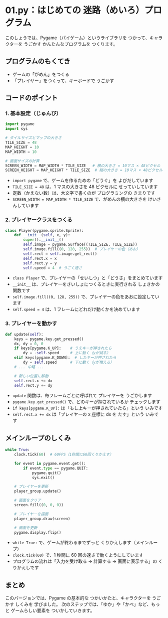 # 01.py：はじめての 迷路（めいろ）プログラム

このしょうでは、Pygame（パイゲーム）というライブラリを つかって、キャラクターを うごかす かんたんなプログラムを つくります。

## プログラムのもくてき

- ゲームの「がめん」をつくる
- 「プレイヤー」をつくって、キーボードで うごかす

## コードのポイント

### 1. 基本設定（じゅんび）

```python
import pygame
import sys

# タイルサイズとマップの大きさ
TILE_SIZE = 48
MAP_HEIGHT = 10
MAP_WIDTH = 10

# 画面サイズの計算
SCREEN_WIDTH = MAP_WIDTH * TILE_SIZE   # 横の大きさ = 10マス × 48ピクセル
SCREEN_HEIGHT = MAP_HEIGHT * TILE_SIZE  # 縦の大きさ = 10マス × 48ピクセル
```

- `import pygame` で、ゲームを作るための「どうぐ」を よびだしています
- `TILE_SIZE = 48` は、1 マスの大きさを 48 ピクセルに せっていしています
- 定数（かえない数）は、大文字で書くのが プログラミングの きまりです
- `SCREEN_WIDTH = MAP_WIDTH * TILE_SIZE` で、がめんの横の大きさを けいさんしています

### 2. プレイヤークラスをつくる

```python
class Player(pygame.sprite.Sprite):
    def __init__(self, x, y):
        super().__init__()
        self.image = pygame.Surface((TILE_SIZE, TILE_SIZE))
        self.image.fill((0, 128, 255))  # プレイヤーの色（あお）
        self.rect = self.image.get_rect()
        self.rect.x = x
        self.rect.y = y
        self.speed = 4  # うごく速さ
```

- `class Player` で、プレイヤーの「せいしつ」と「どうさ」をまとめています
- `__init__` は、プレイヤーをさいしょにつくるときに実行される しょきかの関数です
- `self.image.fill((0, 128, 255))` で、プレイヤーの色をあおに設定しています
- `self.speed = 4` は、1 フレームにどれだけ動くかを決めています

### 3. プレイヤーを動かす

```python
def update(self):
    keys = pygame.key.get_pressed()
    dx, dy = 0, 0
    if keys[pygame.K_UP]:    # うえキーが押されたら
        dy = -self.speed     # 上に動く（yが減る）
    elif keys[pygame.K_DOWN]:  # したキーが押されたら
        dy = self.speed      # 下に動く（yが増える）
    # ... 中略 ...

    # 新しい位置に移動
    self.rect.x += dx
    self.rect.y += dy
```

- `update` 関数は、毎フレームごとに呼ばれて プレイヤーを うごかします
- `pygame.key.get_pressed()` で、どのキーが押されているか チェックします
- `if keys[pygame.K_UP]:` は「もし上キーが押されていたら」という いみです
- `self.rect.x += dx` は「プレイヤーの x 座標に dx を たす」という いみです

## メインループのしくみ

```python
while True:
    clock.tick(60)  # 60FPS（1秒間に60回くりかえす）

    for event in pygame.event.get():
        if event.type == pygame.QUIT:
            pygame.quit()
            sys.exit()

    # プレイヤーを更新
    player_group.update()

    # 画面をクリア
    screen.fill((0, 0, 0))

    # プレイヤーを描画
    player_group.draw(screen)

    # 画面を更新
    pygame.display.flip()
```

- `while True:` で、ゲームが終わるまでずっと くりかえします（メインループ）
- `clock.tick(60)` で、1 秒間に 60 回の速さで動くようにしています
- プログラムの流れは「入力を受け取る → 計算する → 画面に表示する」の くりかえしです

## まとめ

このバージョンでは、Pygame の基本的な つかいかたと、キャラクターを うごかす しくみを 学びました。
次のステップでは、「ゆか」や「かべ」など、もっと ゲームらしい要素を ついかしていきます。
